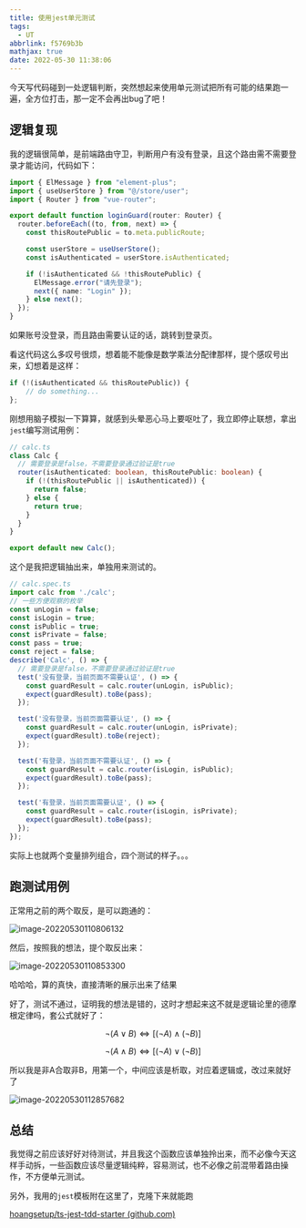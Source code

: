 ```yaml
---
title: 使用jest单元测试
tags:
  - UT
abbrlink: f5769b3b
mathjax: true
date: 2022-05-30 11:38:06
---
```

今天写代码碰到一处逻辑判断，突然想起来使用单元测试把所有可能的结果跑一遍，全方位打击，那一定不会再出bug了吧！



## 逻辑复现

我的逻辑很简单，是前端路由守卫，判断用户有没有登录，且这个路由需不需要登录才能访问，代码如下：

```typescript
import { ElMessage } from "element-plus";
import { useUserStore } from "@/store/user";
import { Router } from "vue-router";

export default function loginGuard(router: Router) {
  router.beforeEach((to, from, next) => {
    const thisRoutePublic = to.meta.publicRoute;

    const userStore = useUserStore();
    const isAuthenticated = userStore.isAuthenticated;

    if (!isAuthenticated && !thisRoutePublic) {
      ElMessage.error("请先登录");
      next({ name: "Login" });
    } else next();
  });
}
```

如果账号没登录，而且路由需要认证的话，跳转到登录页。

看这代码这么多叹号很烦，想着能不能像是数学乘法分配律那样，提个感叹号出来，幻想着是这样：

```typescript
if (!(isAuthenticated && thisRoutePublic)) {
    // do something...
};
```

刚想用脑子模拟一下算算，就感到头晕恶心马上要呕吐了，我立即停止联想，拿出`jest`编写测试用例：

```typescript
// calc.ts
class Calc {
  // 需要登录是false，不需要登录通过验证是true
  router(isAuthenticated: boolean, thisRoutePublic: boolean) {
    if (!(thisRoutePublic || isAuthenticated)) {
      return false;
    } else {
      return true;
    }
  }
}

export default new Calc();
```

这个是我把逻辑抽出来，单独用来测试的。

```typescript
// calc.spec.ts
import calc from './calc';
// 一些方便观察的枚举
const unLogin = false;
const isLogin = true;
const isPublic = true;
const isPrivate = false;
const pass = true;
const reject = false;
describe('Calc', () => {
  // 需要登录是false，不需要登录通过验证是true
  test('没有登录，当前页面不需要认证', () => {
    const guardResult = calc.router(unLogin, isPublic);
    expect(guardResult).toBe(pass);
  });

  test('没有登录，当前页面需要认证', () => {
    const guardResult = calc.router(unLogin, isPrivate);
    expect(guardResult).toBe(reject);
  });

  test('有登录，当前页面不需要认证', () => {
    const guardResult = calc.router(isLogin, isPublic);
    expect(guardResult).toBe(pass);
  });

  test('有登录，当前页面需要认证', () => {
    const guardResult = calc.router(isLogin, isPrivate);
    expect(guardResult).toBe(pass);
  });
});
```

实际上也就两个变量排列组合，四个测试的样子。。。

## 跑测试用例

正常用之前的两个取反，是可以跑通的：

![image-20220530110806132](使用jest单元测试/image-20220530110806132.png)

然后，按照我的想法，提个取反出来：

![image-20220530110853300](使用jest单元测试/image-20220530110853300.png)

哈哈哈，算的真快，直接清晰的展示出来了结果

好了，测试不通过，证明我的想法是错的，这时才想起来这不就是逻辑论里的德摩根定律吗，套公式就好了：

$$¬(A∨B)⇔[(¬A)∧(¬B)]$$

$$¬(A∧B)⇔[(¬A)∨(¬B)]$$

所以我是非A合取非B，用第一个，中间应该是析取，对应着逻辑或，改过来就好了

![image-20220530112857682](使用jest单元测试/image-20220530112857682.png)



## 总结

我觉得之前应该好好对待测试，并且我这个函数应该单独拎出来，而不必像今天这样手动拆，一些函数应该尽量逻辑纯粹，容易测试，也不必像之前混带着路由操作，不方便单元测试。

另外，我用的`jest`模板附在这里了，克隆下来就能跑

[hoangsetup/ts-jest-tdd-starter (github.com)](https://github.com/hoangsetup/ts-jest-tdd-starter)
